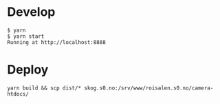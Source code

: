 # Develop

    $ yarn
    $ yarn start
    Running at http://localhost:8888

# Deploy

    yarn build && scp dist/* skog.s0.no:/srv/www/roisalen.s0.no/camera-htdocs/
